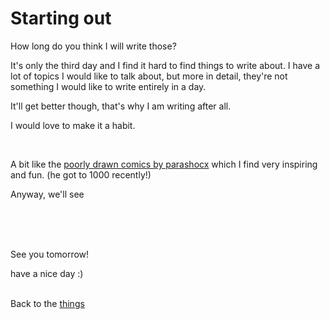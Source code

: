 # Starting out

How long do you think I will write those?

It's only the third day and I find it hard to find things to write about. I have a lot of topics I would like to talk about, but more in detail, they're not something I would like to write entirely in a day.

It'll get better though, that's why I am writing after all.

I would love to make it a habit.

<br>

A bit like the [poorly drawn comics by parashocx](https://www.youtube.com/@ParashockX/community) which I find very inspiring and fun. (he got to 1000 recently!)

Anyway, we'll see




<br><br><br>

See you tomorrow!

have a nice day :)<br><br>

Back to the [things](../things)